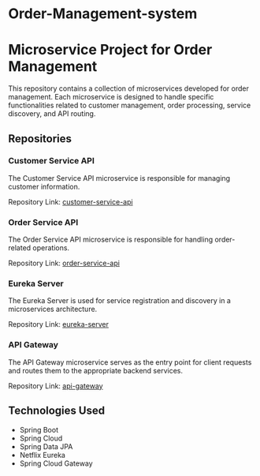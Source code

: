 # Order-Management-system
# Microservice Project for Order Management

This repository contains a collection of microservices developed for order management. Each microservice is designed to handle specific functionalities related to customer management, order processing, service discovery, and API routing.

## Repositories

### Customer Service API
The Customer Service API microservice is responsible for managing customer information.

Repository Link: [customer-service-api](https://github.com/Faslanrizni/customer-service-api)

### Order Service API
The Order Service API microservice is responsible for handling order-related operations.

Repository Link: [order-service-api](https://github.com/Faslanrizni/Order-Service-api)

### Eureka Server
The Eureka Server is used for service registration and discovery in a microservices architecture.

Repository Link: [eureka-server](https://github.com/Faslanrizni/eureka-server)

### API Gateway
The API Gateway microservice serves as the entry point for client requests and routes them to the appropriate backend services.

Repository Link: [api-gateway](https://github.com/Faslanrizni/POS-api-gateway)

## Technologies Used
- Spring Boot
- Spring Cloud
- Spring Data JPA
- Netflix Eureka
- Spring Cloud Gateway

